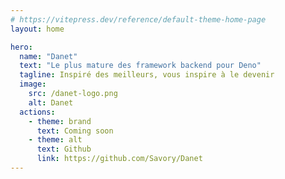 ```yaml
---
# https://vitepress.dev/reference/default-theme-home-page
layout: home

hero:
  name: "Danet"
  text: "Le plus mature des framework backend pour Deno"
  tagline: Inspiré des meilleurs, vous inspire à le devenir
  image:
    src: /danet-logo.png
    alt: Danet
  actions:
    - theme: brand
      text: Coming soon
    - theme: alt
      text: Github
      link: https://github.com/Savory/Danet
---
```


